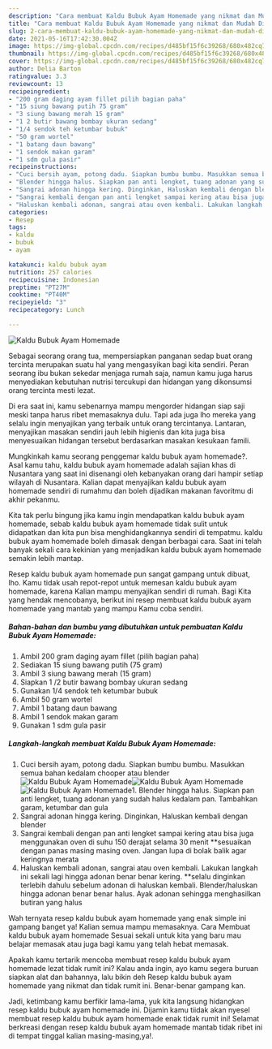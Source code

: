 ```yaml
---
description: "Cara membuat Kaldu Bubuk Ayam Homemade yang nikmat dan Mudah Dibuat"
title: "Cara membuat Kaldu Bubuk Ayam Homemade yang nikmat dan Mudah Dibuat"
slug: 2-cara-membuat-kaldu-bubuk-ayam-homemade-yang-nikmat-dan-mudah-dibuat
date: 2021-05-16T17:42:30.004Z
image: https://img-global.cpcdn.com/recipes/d485bf15f6c39268/680x482cq70/kaldu-bubuk-ayam-homemade-foto-resep-utama.jpg
thumbnail: https://img-global.cpcdn.com/recipes/d485bf15f6c39268/680x482cq70/kaldu-bubuk-ayam-homemade-foto-resep-utama.jpg
cover: https://img-global.cpcdn.com/recipes/d485bf15f6c39268/680x482cq70/kaldu-bubuk-ayam-homemade-foto-resep-utama.jpg
author: Delia Barton
ratingvalue: 3.3
reviewcount: 13
recipeingredient:
- "200 gram daging ayam fillet pilih bagian paha"
- "15 siung bawang putih 75 gram"
- "3 siung bawang merah 15 gram"
- "1 2 butir bawang bombay ukuran sedang"
- "1/4 sendok teh ketumbar bubuk"
- "50 gram wortel"
- "1 batang daun bawang"
- "1 sendok makan garam"
- "1 sdm gula pasir"
recipeinstructions:
- "Cuci bersih ayam, potong dadu. Siapkan bumbu bumbu. Masukkan semua bahan kedalam chooper atau blender"
- "Blender hingga halus. Siapkan pan anti lengket, tuang adonan yang sudah halus kedalam pan. Tambahkan garam, ketumbar dan gula"
- "Sangrai adonan hingga kering. Dinginkan, Haluskan kembali dengan blender"
- "Sangrai kembali dengan pan anti lengket sampai kering atau bisa juga menggunakan oven di suhu 150 derajat selama 30 menit **sesuaikan dengan panas masing masing oven. Jangan lupa di bolak balik agar keringnya merata"
- "Haluskan kembali adonan, sangrai atau oven kembali. Lakukan langkah ini sekali lagi hingga adonan benar benar kering. **selalu dinginkan terlebih dahulu sebelum adonan di haluskan kembali. Blender/haluskan hingga adonan benar benar halus. Ayak adonan sehingga menghasilkan butiran yang halus"
categories:
- Resep
tags:
- kaldu
- bubuk
- ayam

katakunci: kaldu bubuk ayam 
nutrition: 257 calories
recipecuisine: Indonesian
preptime: "PT27M"
cooktime: "PT40M"
recipeyield: "3"
recipecategory: Lunch

---
```



![Kaldu Bubuk Ayam Homemade](https://img-global.cpcdn.com/recipes/d485bf15f6c39268/680x482cq70/kaldu-bubuk-ayam-homemade-foto-resep-utama.jpg)

Sebagai seorang orang tua, mempersiapkan panganan sedap buat orang tercinta merupakan suatu hal yang mengasyikan bagi kita sendiri. Peran seorang ibu bukan sekedar menjaga rumah saja, namun kamu juga harus menyediakan kebutuhan nutrisi tercukupi dan hidangan yang dikonsumsi orang tercinta mesti lezat.

Di era  saat ini, kamu sebenarnya mampu mengorder hidangan siap saji meski tanpa harus ribet memasaknya dulu. Tapi ada juga lho mereka yang selalu ingin menyajikan yang terbaik untuk orang tercintanya. Lantaran, menyajikan masakan sendiri jauh lebih higienis dan kita juga bisa menyesuaikan hidangan tersebut berdasarkan masakan kesukaan famili. 



Mungkinkah kamu seorang penggemar kaldu bubuk ayam homemade?. Asal kamu tahu, kaldu bubuk ayam homemade adalah sajian khas di Nusantara yang saat ini disenangi oleh kebanyakan orang dari hampir setiap wilayah di Nusantara. Kalian dapat menyajikan kaldu bubuk ayam homemade sendiri di rumahmu dan boleh dijadikan makanan favoritmu di akhir pekanmu.

Kita tak perlu bingung jika kamu ingin mendapatkan kaldu bubuk ayam homemade, sebab kaldu bubuk ayam homemade tidak sulit untuk didapatkan dan kita pun bisa menghidangkannya sendiri di tempatmu. kaldu bubuk ayam homemade boleh dimasak dengan berbagai cara. Saat ini telah banyak sekali cara kekinian yang menjadikan kaldu bubuk ayam homemade semakin lebih mantap.

Resep kaldu bubuk ayam homemade pun sangat gampang untuk dibuat, lho. Kamu tidak usah repot-repot untuk memesan kaldu bubuk ayam homemade, karena Kalian mampu menyajikan sendiri di rumah. Bagi Kita yang hendak mencobanya, berikut ini resep membuat kaldu bubuk ayam homemade yang mantab yang mampu Kamu coba sendiri.

<!--inarticleads1-->

##### Bahan-bahan dan bumbu yang dibutuhkan untuk pembuatan Kaldu Bubuk Ayam Homemade:

1. Ambil 200 gram daging ayam fillet (pilih bagian paha)
1. Sediakan 15 siung bawang putih (75 gram)
1. Ambil 3 siung bawang merah (15 gram)
1. Siapkan 1 /2 butir bawang bombay ukuran sedang
1. Gunakan 1/4 sendok teh ketumbar bubuk
1. Ambil 50 gram wortel
1. Ambil 1 batang daun bawang
1. Ambil 1 sendok makan garam
1. Gunakan 1 sdm gula pasir




<!--inarticleads2-->

##### Langkah-langkah membuat Kaldu Bubuk Ayam Homemade:

1. Cuci bersih ayam, potong dadu. Siapkan bumbu bumbu. Masukkan semua bahan kedalam chooper atau blender
<img src="https://img-global.cpcdn.com/steps/c49bb37cf24e8c92/160x128cq70/kaldu-bubuk-ayam-homemade-langkah-memasak-1-foto.jpg" alt="Kaldu Bubuk Ayam Homemade"><img src="https://img-global.cpcdn.com/steps/4bbea7062b9bd230/160x128cq70/kaldu-bubuk-ayam-homemade-langkah-memasak-1-foto.jpg" alt="Kaldu Bubuk Ayam Homemade"><img src="https://img-global.cpcdn.com/steps/7a8fe3efe3bb6cfe/160x128cq70/kaldu-bubuk-ayam-homemade-langkah-memasak-1-foto.jpg" alt="Kaldu Bubuk Ayam Homemade">1. Blender hingga halus. Siapkan pan anti lengket, tuang adonan yang sudah halus kedalam pan. Tambahkan garam, ketumbar dan gula
1. Sangrai adonan hingga kering. Dinginkan, Haluskan kembali dengan blender
1. Sangrai kembali dengan pan anti lengket sampai kering atau bisa juga menggunakan oven di suhu 150 derajat selama 30 menit **sesuaikan dengan panas masing masing oven. Jangan lupa di bolak balik agar keringnya merata
1. Haluskan kembali adonan, sangrai atau oven kembali. Lakukan langkah ini sekali lagi hingga adonan benar benar kering. **selalu dinginkan terlebih dahulu sebelum adonan di haluskan kembali. Blender/haluskan hingga adonan benar benar halus. Ayak adonan sehingga menghasilkan butiran yang halus




Wah ternyata resep kaldu bubuk ayam homemade yang enak simple ini gampang banget ya! Kalian semua mampu memasaknya. Cara Membuat kaldu bubuk ayam homemade Sesuai sekali untuk kita yang baru mau belajar memasak atau juga bagi kamu yang telah hebat memasak.

Apakah kamu tertarik mencoba membuat resep kaldu bubuk ayam homemade lezat tidak rumit ini? Kalau anda ingin, ayo kamu segera buruan siapkan alat dan bahannya, lalu bikin deh Resep kaldu bubuk ayam homemade yang nikmat dan tidak rumit ini. Benar-benar gampang kan. 

Jadi, ketimbang kamu berfikir lama-lama, yuk kita langsung hidangkan resep kaldu bubuk ayam homemade ini. Dijamin kamu tiidak akan nyesel membuat resep kaldu bubuk ayam homemade enak tidak rumit ini! Selamat berkreasi dengan resep kaldu bubuk ayam homemade mantab tidak ribet ini di tempat tinggal kalian masing-masing,ya!.

